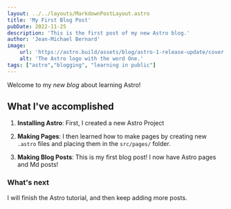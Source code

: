 ```yaml
---
layout: ../../layouts/MarkdownPostLayout.astro
title: 'My First Blog Post'
pubDate: 2022-11-25
description: 'This is the first post of my new Astro blog.'
author: 'Jean-Michael Bernard'
image: 
    url: 'https://astro.build/assets/blog/astro-1-release-update/cover.jpeg' 
    alt: 'The Astro logo with the word One.'
tags: ["astro","blogging", "learning in public"]
---
```


Welcome to my _new blog_ about learning Astro! 

## What I've accomplished

1. **Installing Astro**: First, I created a new Astro Project

2. **Making Pages**: I then learned how to make pages by creating new `.astro` files and placing them in the `src/pages/` folder.

3. **Making Blog Posts**: This is my first blog post! I now have Astro pages and Md posts!

### What's next

I will finish the Astro tutorial, and then keep adding more posts.
